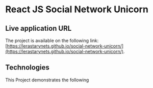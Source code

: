# React JS Social Network Unicorn

## Live application URL

The project is available on the following link: [https://lerastarynets.github.io/social-network-unicorn/](https://lerastarynets.github.io/social-network-unicorn/).

## Technologies

This Project demonstrates the following
